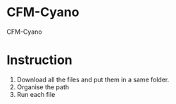# CFM-Cyano
CFM-Cyano

# Instruction
1. Download all the files and put them in a same folder. 
2. Organise the path
3. Run each file
